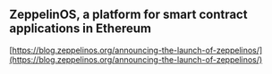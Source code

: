 ## ZeppelinOS, a platform for smart contract applications in Ethereum
  
  [https://blog.zeppelinos.org/announcing-the-launch-of-zeppelinos/](https://blog.zeppelinos.org/announcing-the-launch-of-zeppelinos/)